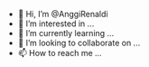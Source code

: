 - 👋 Hi, I’m @AnggiRenaldi
- 👀 I’m interested in ...
- 🌱 I’m currently learning ...
- 💞️ I’m looking to collaborate on ...
- 📫 How to reach me ...

<!---
AnggiRenaldi/AnggiRenaldi is a ✨ special ✨ repository because its `README.md` (this file) appears on your GitHub profile.
You can click the Preview link to take a look at your changes.
--->
